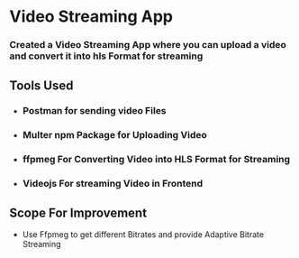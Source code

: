 # Video Streaming App

### Created a Video Streaming App where you can upload a video and convert it into hls Format for streaming



## Tools Used
- ### Postman for sending video Files
- ### Multer npm Package for Uploading Video
- ### ffpmeg For Converting Video into HLS Format for Streaming
- ### Videojs For streaming Video in Frontend


## Scope For Improvement
- Use Ffpmeg to get different Bitrates and provide Adaptive Bitrate Streaming
